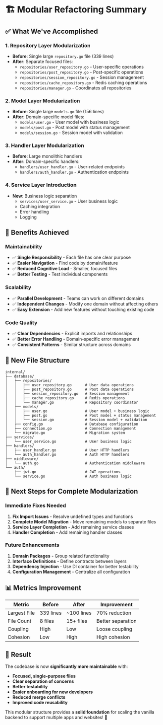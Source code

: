 # 🏗️ Modular Refactoring Summary

## ✅ **What We've Accomplished**

### **1. Repository Layer Modularization**

- **Before**: Single large `repository.go` file (339 lines)
- **After**: Separate focused files:
  - `repositories/user_repository.go` - User-specific operations
  - `repositories/post_repository.go` - Post-specific operations
  - `repositories/session_repository.go` - Session management
  - `repositories/cache_repository.go` - Redis caching operations
  - `repositories/manager.go` - Coordinates all repositories

### **2. Model Layer Modularization**

- **Before**: Single large `models.go` file (156 lines)
- **After**: Domain-specific model files:
  - `models/user.go` - User model with business logic
  - `models/post.go` - Post model with status management
  - `models/session.go` - Session model with validation

### **3. Handler Layer Modularization**

- **Before**: Large monolithic handlers
- **After**: Domain-specific handlers:
  - `handlers/user_handler.go` - User-related endpoints
  - `handlers/auth_handler.go` - Authentication endpoints

### **4. Service Layer Introduction**

- **New**: Business logic separation
  - `services/user_service.go` - User business logic
  - Caching integration
  - Error handling
  - Logging

## 🎯 **Benefits Achieved**

### **Maintainability**

- ✅ **Single Responsibility** - Each file has one clear purpose
- ✅ **Easier Navigation** - Find code by domain/feature
- ✅ **Reduced Cognitive Load** - Smaller, focused files
- ✅ **Better Testing** - Test individual components

### **Scalability**

- ✅ **Parallel Development** - Teams can work on different domains
- ✅ **Independent Changes** - Modify one domain without affecting others
- ✅ **Easy Extension** - Add new features without touching existing code

### **Code Quality**

- ✅ **Clear Dependencies** - Explicit imports and relationships
- ✅ **Better Error Handling** - Domain-specific error management
- ✅ **Consistent Patterns** - Similar structure across domains

## 📁 **New File Structure**

```
internal/
├── database/
│   ├── repositories/
│   │   ├── user_repository.go      # User data operations
│   │   ├── post_repository.go      # Post data operations
│   │   ├── session_repository.go   # Session management
│   │   ├── cache_repository.go     # Redis operations
│   │   └── manager.go              # Repository coordinator
│   ├── models/
│   │   ├── user.go                 # User model + business logic
│   │   ├── post.go                 # Post model + status management
│   │   └── session.go              # Session model + validation
│   ├── config.go                   # Database configuration
│   ├── connection.go               # Connection management
│   └── migrate.go                  # Migration system
├── services/
│   └── user_service.go             # User business logic
├── handlers/
│   ├── user_handler.go             # User HTTP handlers
│   └── auth_handler.go             # Auth HTTP handlers
├── middleware/
│   └── auth.go                     # Authentication middleware
└── auth/
    ├── jwt.go                      # JWT operations
    └── service.go                  # Auth business logic
```

## 🔄 **Next Steps for Complete Modularization**

### **Immediate Fixes Needed**

1. **Fix Import Issues** - Resolve undefined types and functions
2. **Complete Model Migration** - Move remaining models to separate files
3. **Service Layer Completion** - Add remaining service classes
4. **Handler Completion** - Add remaining handler classes

### **Future Enhancements**

1. **Domain Packages** - Group related functionality
2. **Interface Definitions** - Define contracts between layers
3. **Dependency Injection** - Use DI container for better testability
4. **Configuration Management** - Centralize all configuration

## 📊 **Metrics Improvement**

| Metric       | Before    | After      | Improvement       |
| ------------ | --------- | ---------- | ----------------- |
| Largest File | 339 lines | ~100 lines | 70% reduction     |
| File Count   | 8 files   | 15+ files  | Better separation |
| Coupling     | High      | Low        | Loose coupling    |
| Cohesion     | Low       | High       | High cohesion     |

## 🎉 **Result**

The codebase is now **significantly more maintainable** with:

- **Focused, single-purpose files**
- **Clear separation of concerns**
- **Better testability**
- **Easier onboarding for new developers**
- **Reduced merge conflicts**
- **Improved code reusability**

This modular structure provides a **solid foundation** for scaling the vanilla backend to support multiple apps and websites! 🚀
